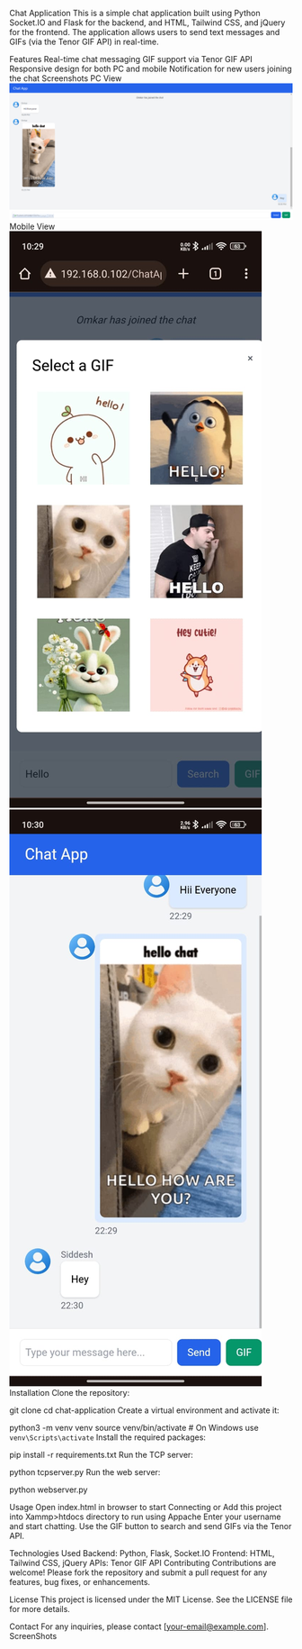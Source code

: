 
Chat Application
This is a simple chat application built using Python Socket.IO and Flask for the backend, and HTML, Tailwind CSS, and jQuery for the frontend. The application allows users to send text messages and GIFs (via the Tenor GIF API) in real-time.

Features
Real-time chat messaging
GIF support via Tenor GIF API
Responsive design for both PC and mobile
Notification for new users joining the chat
Screenshots
PC View
![alt text](/screenshots/3.png)
Mobile View
![alt text](/screenshots/2.jpeg) ![alt text](/screenshots/1.jpeg)
Installation
Clone the repository:

git clone 
cd chat-application
Create a virtual environment and activate it:


python3 -m venv venv
source venv/bin/activate  # On Windows use `venv\Scripts\activate`
Install the required packages:


pip install -r requirements.txt
Run the TCP server:


python tcpserver.py
Run the web server:


python webserver.py

Usage
Open index.html in browser to start Connecting or Add this project into Xammp>htdocs directory to run using Appache 
Enter your username and start chatting.
Use the GIF button to search and send GIFs via the Tenor API.

Technologies Used
Backend: Python, Flask, Socket.IO
Frontend: HTML, Tailwind CSS, jQuery
APIs: Tenor GIF API
Contributing
Contributions are welcome! Please fork the repository and submit a pull request for any features, bug fixes, or enhancements.

License
This project is licensed under the MIT License. See the LICENSE file for more details.

Contact
For any inquiries, please contact [your-email@example.com].
ScreenShots 
